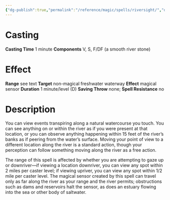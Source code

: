 ```yaml
---
{"dg-publish":true,"permalink":"/reference/magic/spells/riversight/","dgHomeLink":true,"dgPassFrontmatter":false}
---
```



# Casting
**Casting Time** 1 minute
**Components** V, S, F/DF (a smooth river stone)

# Effect
**Range** see text
**Target** non-magical freshwater waterway
**Effect** magical sensor
**Duration** 1 minute/level (D)
**Saving Throw** none; **Spell Resistance** no

# Description
You can view events transpiring along a natural watercourse you touch. You can see anything on or within the river as if you were present at that location, or you can observe anything happening within 15 feet of the river’s banks as if peering from the water’s surface. Moving your point of view to a different location along the river is a standard action, though your perception can follow something moving along the river as a free action.

The range of this spell is affected by whether you are attempting to gaze up or downriver—if viewing a location downriver, you can view any spot within 2 miles per caster level; if viewing upriver, you can view any spot within 1/2 mile per caster level. The magical sensor created by this spell can travel only as far along the river as your range and the river permits; obstructions such as dams and reservoirs halt the sensor, as does an estuary flowing into the sea or other body of saltwater.